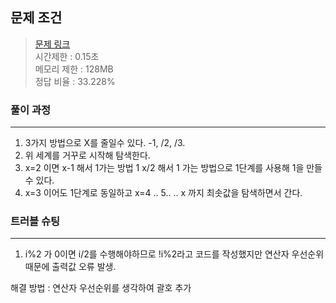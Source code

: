 ## 문제 조건
> <a href = "https://www.acmicpc.net/problem/1463"> 문제 링크 </a>  
> 시간제한 : 0.15초  
> 메모리 제한 : 128MB  
> 정답 비율 : 33.228%

### 풀이 과정
---
1. 3가지 방법으로 X를 줄일수 있다. -1, /2, /3.
2. 위 세계를 거꾸로 시작해 탐색한다.
3. x=2 이면 x-1 해서 1가는 방법 1 x/2 해서 1 가는 방법으로 1단계를 사용해 1을 만들 수 있다.
4. x=3 이어도 1단계로 동일하고 x=4 .. 5.. .. x 까지 최솟값을 탐색하면서 간다. 
### 트러블 슈팅
---
1. i%2 가 0이면 i/2를 수행해야하므로 !i%2라고 코드를 작성했지만 연산자 우선순위 때문에 출력값 오류 발생.

<p>    
해결 방법 : 연산자 우선순위를 생각하여 괄호 추가
</p>
